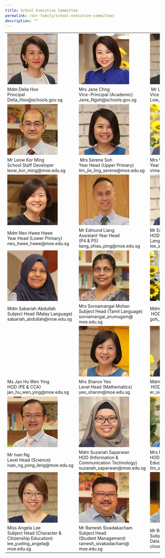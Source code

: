 ```yaml
---
title: School Executive Committee
permalink: /our-family/school-executive-committee/
description: ""
---
```

<table cellpadding="0" cellspacing="0">
<tbody>
<tr>
<td>
<img src="/images/Mdm%20Delia%20Hoo.jpg"/>
</td>
<td>
<img src="/images/Mrs%20Jane%20Chng.jpg"/>
</td>
<td>
<img src="/images/Mr%20Low%20Kah%20Shen.jpg"/>
</td>
</tr>
<tr>
<td>Mdm Delia Hoo<br>Principal&nbsp;<br>Delia_Hoo@schools.gov.sg</td>
<td>Mrs Jane Chng <br>Vice-Principal (Academic)&nbsp;<br>Jane_Ngoh@schools.gov.sg</td>
<td>
<div>&nbsp;Mr Low Kah Shen </div>
<div>Vice-Principal (Administrative)</div>
<div>Low_Kah_Shen@schools.gov.sg</div>
</td>
</tr>
<tr>
<td>
<img src="/images/Mr%20Leow%20Kor%20Ming.jpg"/>	
</td>
<td>
<img src="/images/Mrs%20Serene%20Soh.jpg"/>
</td>
<td>
<img src="/images/Mrs%20Vimala%20Ratnaraja.jpg"/>	
</td>
</tr>
<tr>
<td>
<div>
<div>Mr Leow Kor Ming&nbsp;</div>
<div>School Staff Developer</div>
<div>leow_kor_ming@moe.edu.sg</div>
</div>
</td>
<td>
<div>&nbsp;Mrs Serene Soh&nbsp;</div>
<div>Year Head (Upper Primary)&nbsp;</div>
<div>lim_jie_ling_serene@moe.edu.sg</div>
</td>
<td>
<div>Mrs Vimala Ratnaraja&nbsp;</div>
<div>Year Head (Middle Primary)&nbsp;</div>
<div>vimala_ratnaraja@moe.edu.sg&nbsp;</div>
</td>
</tr>
<tr>
<td>
<img src="/images/Mdm%20Neo%20Hwee%20Hwee.jpg"/>
</td>
	
<td>
<img src="/images/Mr%20Edmung%20Liang.jpg"/>
</td>
<td>
<img src="/images/Mr%20Eric%20Lee.jpg"/>
</td>
</tr>
<tr>
<td>Mdm Neo Hwee Hwee&nbsp;<br>Year Head (Lower Primary)&nbsp;<br>neo_hwee_hwee@moe.edu.sg</td>
<td>Mr Edmund Liang<br>Assistant Year Head<br>(P4 &amp; P5)<br>liang_shiau_ping@moe.edu.sg</td>
<td>Mr Eric Lee&nbsp;<br>HOD (Mother Tongue Language)<br>lee_seh_lat@moe.edu.sg</td>
</tr>
<tr>
<td>
<img src="/images/Mdm%20Sabariah%20Abdullah.jpg"/>
</td>
<td>
<img src="/images/Mrs%20Sornamangai%20Mohan.jpg"/>
</td>
<td>
<img src="/images/Ms%20Goh%20Ling%20Li.png"/>
</td>
</tr>
<tr>
<td>Mdm Sabariah Abdullah&nbsp;<br>Subject Head (Malay Language)&nbsp;<br>sabariah_abdullah@moe.edu.sg</td>
<td>
<div>Mrs Sornamangai Mohan</div>
<div>Subject Head (Tamil Language)</div>
<div>sornamangai_arumugam@<br>moe.edu.sg</div>
</td>
<td>
<div>
<div>
<div>Mdm Goh Ling Li<br>&nbsp;HOD (English Language)&nbsp;<br>goh_ling_li@moe.edu.sg</div>
</div>
</div>
</td>
</tr>
<tr>
<td>
<img src=""/>
</td>
<td>
<img src="/images/Mrs%20Sharon%20Yeo.jpg"/>
</td>
<td>
<img src="/images/Mdm%20Er%20Siew%20Shin.jpg"/>	
</td>
</tr>
<tr>
<td>
<div>
<div>
<div>Ms Jan Hu Wen Ying<br>HOD (PE &amp; CCA)&nbsp;<br>jan_hu_wen_ying@moe.edu.sg</div>
</div>
</div>
</td>
<td>
<div>
<div>Mrs Sharon Yeo&nbsp;<br>Level Head (Mathematics)&nbsp;<br>yeo_sharon@moe.edu.sg</div>
</div>
</td>
<td>
<div>
<div>
<div>Mdm Er Siew Shin<br>&nbsp;HOD (Science)&nbsp;<br>er_siew_shin@moe.edu.sg</div>
</div>
</div>
</td>
</tr>
<tr>
<td>
<img src="/images/Mr%20Ivan%20Ng.jpg"/>	
</td>
<td>
<img src="/images/Mdm%20Suzanah%20Saparwan.jpg"/>
</td>
<td>
<img src="/images/Mrs%20Fion%20Ho.png"/>
</td>
</tr>
<tr>
<td>
<div>Mr Ivan Ng&nbsp;<br>Level Head (Science)&nbsp;<br>ivan_ng_yong_leng@moe.edu.sg&nbsp;</div>
</td>
<td>Mdm Suzanah Saparwan&nbsp;<br>HOD (Information &amp; Communication Technology)&nbsp;<br>suzanah_saparwan@moe.edu.sg</td>
<td>Mrs Fion Ho&nbsp;<br>HOD (Character &amp; Citizenship Education)&nbsp;<br>lim_ser_yee@moe.edu.sg</td>
</tr>
<tr>
<td>
<img src="/images/Miss%20Angela%20Lee.jpg"/>
</td>
<td>
<img src="/images/Mr%20Ramesh%20Sivakadacham.jpg"/>
</td>
<td>
<img src="/images/Mr%20Ben%20Choo.jpg"/>
</td>
</tr>
<tr>
<td>Miss Angela Lee&nbsp;<br>Subject Head (Character &amp; Citizenship Education)&nbsp;<br>lee_yueling_angela@&nbsp;<br>moe.edu.sg</td>
<td>Mr Ramesh Sivadakacham&nbsp;<br>Subject Head&nbsp;<br>(Student Management)&nbsp;<br>ramesh_sivakadacham@&nbsp;<br>moe.edu.sg</td>
<td>Mr Ben Choo&nbsp;<br>Subject Head (CCA &amp;<br>Data Management)&nbsp;<br>choo_chee_keong@moe.edu.sg</td>
</tr>
</tbody>
</table>